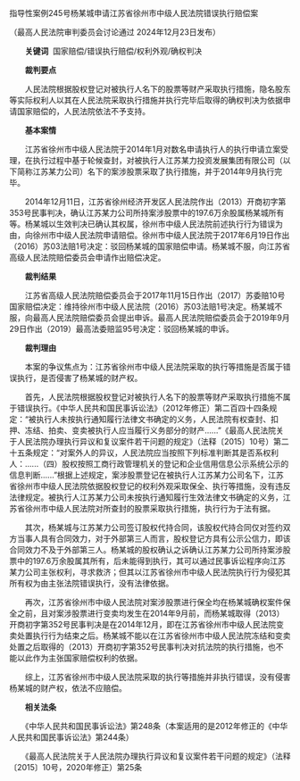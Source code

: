 指导性案例245号杨某城申请江苏省徐州市中级人民法院错误执行赔偿案

（最高人民法院审判委员会讨论通过 2024年12月23日发布）

　　**关键词**  国家赔偿/错误执行赔偿/权利外观/确权判决

　　**裁判要点**

　　人民法院根据股权登记对被执行人名下的股票等财产采取执行措施，隐名股东等实际权利人以其在人民法院采取执行措施并执行完毕后取得的确权判决为依据申请国家赔偿的，人民法院依法不予支持。

　　**基本案情**

　　江苏省徐州市中级人民法院于2014年1月对数名申请执行人的执行申请立案受理，在执行过程中基于轮候查封，对被执行人江苏某力投资发展集团有限公司（以下简称江苏某力公司）名下的案涉股票采取了执行措施，并于2014年9月执行完毕。

　　2014年12月11日，江苏省徐州经济开发区人民法院作出（2013）开商初字第353号民事判决，确认江苏某力公司所持案涉股票中的197.6万余股属杨某城所有等。杨某城以生效判决已确认其权属，徐州市中级人民法院前述执行行为错误为由，向徐州市中级人民法院申请赔偿。徐州市中级人民法院于2017年6月19日作出（2016）苏03法赔1号决定：驳回杨某城的国家赔偿申请。杨某城不服，向江苏省高级人民法院赔偿委员会申请作出赔偿决定。

　　**裁判结果**

　　江苏省高级人民法院赔偿委员会于2017年11月15日作出（2017）苏委赔10号国家赔偿决定：维持徐州市中级人民法院（2016）苏03法赔1号决定。杨某城不服，向最高人民法院赔偿委员会提出申诉。最高人民法院赔偿委员会于2019年9月29日作出（2019）最高法委赔监95号决定：驳回杨某城的申诉。

　　**裁判理由**

　　本案的争议焦点为：江苏省徐州市中级人民法院采取的执行等措施是否属于错误执行，是否侵害了杨某城的财产权。

　　首先，人民法院根据股权登记对被执行人名下的股票等财产采取执行措施不属于错误执行。《中华人民共和国民事诉讼法》（2012年修正）第二百四十四条规定：“被执行人未按执行通知履行法律文书确定的义务，人民法院有权查封、扣押、冻结、拍卖、变卖被执行人应当履行义务部分的财产......”《最高人民法院关于人民法院办理执行异议和复议案件若干问题的规定》（法释〔2015〕10号）第二十五条规定：“对案外人的异议，人民法院应当按照下列标准判断其是否系权利人：......（四）股权按照工商行政管理机关的登记和企业信用信息公示系统公示的信息判断......”根据上述规定，案涉股票登记在被执行人江苏某力公司名下，江苏省徐州市中级人民法院依据股权登记的权利外观采取保全、执行等措施，没有违反法律规定。被执行人江苏某力公司未按执行通知履行生效法律文书确定的义务，江苏省徐州市中级人民法院对所查封的股票采取执行措施，执行行为于法有据。

　　其次，杨某城与江苏某力公司签订股权代持合同，该股权代持合同仅对签约双方当事人具有合同效力，对于外部第三人而言，股权登记方具有公示公信力，即该合同效力不及于外部第三人。杨某城的股权确认之诉确认江苏某力公司所持案涉股票中的197.6万余股属其所有，后未能得到执行，其可以通过民事诉讼程序向江苏某力公司主张权利，寻求救济；但其以江苏省徐州市中级人民法院执行行为侵犯其所有权为由主张法院错误执行，没有法律依据。

　　再次，江苏省徐州市中级人民法院对案涉股票进行保全均在杨某城确权案件保全之前，且对案涉股票进行变卖均发生在2014年9月前，而杨某城取得（2013）开商初字第352号民事判决是在2014年12月，即在江苏省徐州市中级人民法院变卖处置执行行为结束之后。杨某城不能以在江苏省徐州市中级人民法院冻结和变卖处置之后取得的（2013）开商初字第352号民事判决对抗法院的执行措施，也不能以此作为主张国家赔偿权利的依据。

　　综上，江苏省徐州市中级人民法院采取的执行等措施并非执行错误，没有侵害杨某城的财产权，依法不应赔偿。

　　**相关法条**

　　《中华人民共和国民事诉讼法》第248条（本案适用的是2012年修正的《中华人民共和国民事诉讼法》第244条）

　　《最高人民法院关于人民法院办理执行异议和复议案件若干问题的规定》（法释〔2015〕10号，2020年修正）第25条